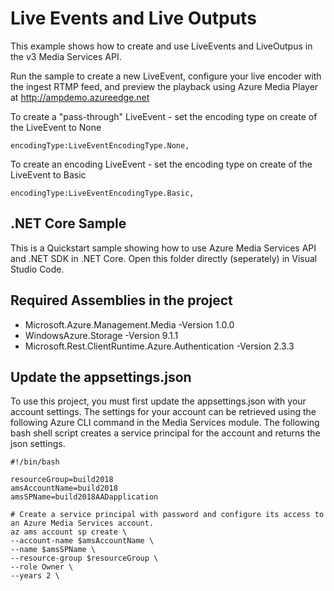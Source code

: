 # Live Events and Live Outputs
This example shows how to create and use LiveEvents and LiveOutpus in the v3 Media Services API.

Run the sample to create a new LiveEvent, configure your live encoder with the ingest RTMP feed, and preview the playback using Azure Media Player at http://ampdemo.azureedge.net


To create a "pass-through" LiveEvent - set the encoding type on create of the LiveEvent to None

    encodingType:LiveEventEncodingType.None,


To create an encoding LiveEvent - set the encoding type on create of the LiveEvent to Basic

    encodingType:LiveEventEncodingType.Basic,   


## .NET Core Sample
This is a Quickstart sample showing how to use Azure Media Services API and .NET SDK in .NET Core. 
Open this folder directly (seperately) in Visual Studio Code. 

## Required Assemblies in the project
- Microsoft.Azure.Management.Media -Version 1.0.0
- WindowsAzure.Storage  -Version 9.1.1
- Microsoft.Rest.ClientRuntime.Azure.Authentication -Version 2.3.3

## Update the appsettings.json

To use this project, you must first update the appsettings.json with your account settings. The settings for your account can be retrieved using the following Azure CLI command in the Media Services module.
The following bash shell script creates a service principal for the account and returns the json settings.

    #!/bin/bash

    resourceGroup=build2018
    amsAccountName=build2018
    amsSPName=build2018AADapplication

    # Create a service principal with password and configure its access to an Azure Media Services account.
    az ams account sp create \
    --account-name $amsAccountName \
    --name $amsSPName \
    --resource-group $resourceGroup \
    --role Owner \
    --years 2 \
